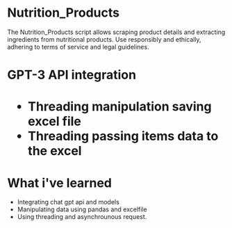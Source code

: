 # Nutrition_Products
The Nutrition_Products script allows scraping product details and extracting ingredients from nutritional products. Use responsibly and ethically, adhering to terms of service and legal guidelines.

<h1>GPT-3 API integration<h1>
<ul>
  <li>Threading manipulation saving excel file</li>
  <li>Threading passing items data to the excel</li>
</ul>

<h1>What i've learned</h1>
<ul>
  <li>Integrating chat gpt api and models</li>
  <li>Manipulating data using pandas and excelfile</li>
  <li>Using threading and asynchrounous request.</li>
</ul>
